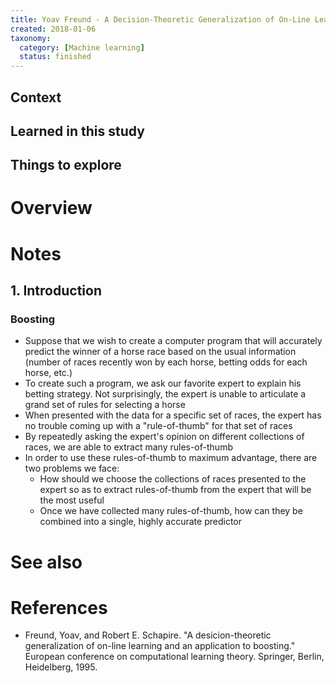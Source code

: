 ```yaml
---
title: Yoav Freund - A Decision-Theoretic Generalization of On-Line Learning and an Application to Boosting (1995)
created: 2018-01-06
taxonomy:
  category: [Machine learning]
  status: finished
---
```


## Context

## Learned in this study

## Things to explore

# Overview

# Notes
## 1. Introduction
### Boosting
* Suppose that we wish to create a computer program that will accurately predict the winner of a horse race based on the usual information (number of races recently won by each horse, betting odds for each horse, etc.)
* To create such a program, we ask our favorite expert to explain his betting strategy. Not surprisingly, the expert is unable to articulate a grand set of rules for selecting a horse
* When presented with the data for a specific set of races, the expert has no trouble coming up with a "rule-of-thumb" for that set of races
* By repeatedly asking the expert's opinion on different collections of races, we are able to extract many rules-of-thumb
* In order to use these rules-of-thumb to maximum advantage, there are two problems we face:
	* How should we choose the collections of races presented to the expert so as to extract rules-of-thumb from the expert that will be the most useful
	* Once we have collected many rules-of-thumb, how can they be combined into a single, highly accurate predictor

# See also

# References
* Freund, Yoav, and Robert E. Schapire. "A desicion-theoretic generalization of on-line learning and an application to boosting." European conference on computational learning theory. Springer, Berlin, Heidelberg, 1995.
